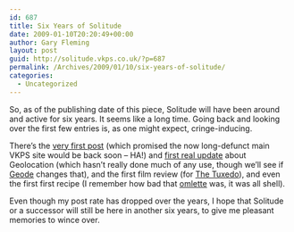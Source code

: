 ```yaml
---
id: 687
title: Six Years of Solitude
date: 2009-01-10T20:20:49+00:00
author: Gary Fleming
layout: post
guid: http://solitude.vkps.co.uk/?p=687
permalink: /Archives/2009/01/10/six-years-of-solitude/
categories:
  - Uncategorized
---
```

So, as of the publishing date of this piece, Solitude will have been around and active for six years. It seems like a long time. Going back and looking over the first few entries is, as one might expect, cringe-inducing.

There&#8217;s the [very first post](/Archives/2003/01/10/NewSiteSoon/) (which promised the now long-defunct main VKPS site would be back soon &#8211; HA!) and [first real update](/Archives/2003/01/11/RealConnections/) about Geolocation (which hasn&#8217;t really done much of any use, though we&#8217;ll see if [Geode](http://labs.mozilla.com/2008/10/introducing-geode/) changes that), and the first film review (for [The Tuxedo](/Archives/2003/01/28/TheTuxedo/)), and even the first first recipe (I remember how bad that [omlette](/Archives/2003/01/17/Omlette/) was, it was all shell).

Even though my post rate has dropped over the years, I hope that Solitude or a successor will still be here in another six years, to give me pleasant memories to wince over.